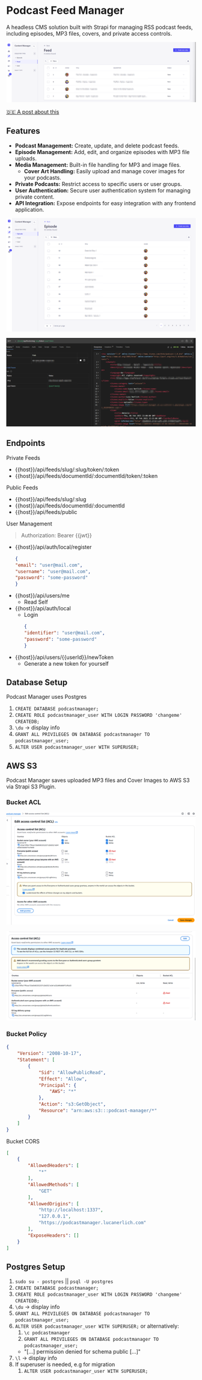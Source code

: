 # Podcast Feed Manager

A headless CMS solution built with Strapi for managing RSS podcast feeds, including episodes, MP3 files, covers, and
private access controls.

![img.png](./assets/feeds.png)

[🇩🇪 A post about this](https://m10z.de/podcast-manager-strapi-cms)

## Features

- **Podcast Management:** Create, update, and delete podcast feeds.
- **Episode Management:** Add, edit, and organize episodes with MP3 file uploads.
- **Media Management:** Built-in file handling for MP3 and image files.
  - **Cover Art Handling:** Easily upload and manage cover images for your podcasts.
- **Private Podcasts:** Restrict access to specific users or user groups.
- **User Authentication:** Secure user authentication system for managing private content.
- **API Integration:** Expose endpoints for easy integration with any frontend application.

![img.png](./assets/episodes.png)

![img.png](./assets/bruno.png)

## Endpoints

Private Feeds

- {{host}}/api/feeds/slug/:slug/token/:token
- {{host}}/api/feeds/documentId/:documentId/token/:token

Public Feeds

- {{host}}/api/feeds/slug/:slug
- {{host}}/api/feeds/documentId/:documentId
- {{host}}/api/feeds/public

User Management

> Authorization: Bearer {{jwt}}

- {{host}}/api/auth/local/register
    ```json
    {
    "email": "user@mail.com",
    "username": "user@mail.com",
    "password": "some-password"
    }
    ```
- {{host}}/api/users/me
  - Read Self
- {{host}}/api/auth/local
  - Login
    ```json
    {
    "identifier": "user@mail.com",
    "password": "some-password"
    }
    ```
- {{host}}/api/users/{{userId}}/newToken
  - Generate a new token for yourself

## Database Setup

Podcast Manager uses Postgres

1. `CREATE DATABASE podcastmanager;`
2. `CREATE ROLE podcastmanager_user WITH LOGIN PASSWORD 'changeme' CREATEDB;`
3. `\du` -> display info
4. `GRANT ALL PRIVILEGES ON DATABASE podcastmanager TO podcastmanager_user;`
5. `ALTER USER podcastmanager_user WITH SUPERUSER;`

## AWS S3

Podcast Manager saves uploaded MP3 files and Cover Images to AWS S3 via Strapi S3 Plugin.

### Bucket ACL

![img.png](./assets/img.png)

![img_1.png](./assets/img_1.png)

### Bucket Policy

```json
{
    "Version": "2008-10-17",
    "Statement": [
        {
            "Sid": "AllowPublicRead",
            "Effect": "Allow",
            "Principal": {
                "AWS": "*"
            },
            "Action": "s3:GetObject",
            "Resource": "arn:aws:s3:::podcast-manager/*"
        }
    ]
}
```

Bucket CORS

```json
[
    {
        "AllowedHeaders": [
            "*"
        ],
        "AllowedMethods": [
            "GET"
        ],
        "AllowedOrigins": [
            "http://localhost:1337",
            "127.0.0.1",
            "https://podcastmanager.lucanerlich.com"
        ],
        "ExposeHeaders": []
    }
]
```

## Postgres Setup

1. `sudo su - postgres` || `psql -U postgres`
2. `CREATE DATABASE podcastmanager;`
3. `CREATE ROLE podcastmanager_user WITH LOGIN PASSWORD 'changeme' CREATEDB;`
4. `\du` -> display info
5. `GRANT ALL PRIVILEGES ON DATABASE podcastmanager TO podcastmanager_user;`
6. `ALTER USER podcastmanager_user WITH SUPERUSER;`
    or alternatively: 
    1. `\c podcastmanager`
    2. `GRANT ALL PRIVILEGES ON DATABASE podcastmanager TO podcastmanager_user;`
    - "[...] permission denied for schema public [...]"
7. `\l` -> display info
8. If superuser is needed, e.g for migration
    1. `ALTER USER podcastmanager_user WITH SUPERUSER;`
